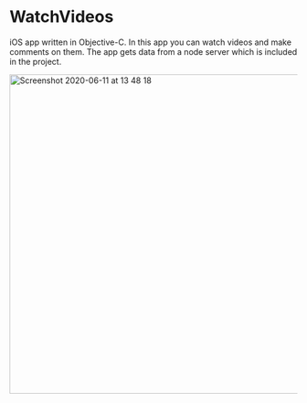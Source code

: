 # WatchVideos
iOS app written in Objective-C. In this app you can watch videos and make comments on them. The app gets data from a node server which is included in the project.

<img width="559" alt="Screenshot 2020-06-11 at 13 48 18" src="https://user-images.githubusercontent.com/28863725/84382032-4d8cee00-abea-11ea-98fc-9dac2eb1c464.png">
